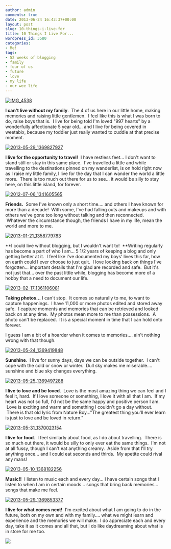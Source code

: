 ```yaml
---
author: admin
comments: true
date: 2013-06-24 16:43:37+00:00
layout: post
slug: 10-things-i-live-for
title: 10 Things I Live For...
wordpress_id: 3580
categories:
- Me!
tags:
- 52 weeks of blogging
- family
- four of us
- future
- love
- my life
- our wee life
---
```


[![IMG_4538](http://www.outmumbered.com/wp-content/uploads/2013/06/IMG_4538-300x300.jpg)](http://www.outmumbered.com/wp-content/uploads/2013/06/IMG_4538.jpg)

**I can't live without my family**.  The 4 of us here in our little home, making memories and raising little gentlemen.  I feel like this is what I was born to do, raise boys that is.  I live for being told I'm loved "997 hearts" by a wonderfully affectionate 5 year old... and I live for being covered in weetabix, because my toddler just really wanted to cuddle at that precise moment.

[![2013-05-29_1369827927](http://www.outmumbered.com/wp-content/uploads/2013/06/2013-05-29_1369827927-300x300.jpg)](http://www.outmumbered.com/wp-content/uploads/2013/06/2013-05-29_1369827927.jpg)

**I live for the opportunity to travel!**  I have restless feet... I don't want to stand still or stay in this same place.  I've travelled a little and while travelling to the destinations pinned on my wanderlist, is on hold right now as I raise my little family, I live for the day that I can wander the world a little more.  There is too much out there for us to see... it would be silly to stay here, on this little island, for forever.

[![2012-07-06_1341605565](http://www.outmumbered.com/wp-content/uploads/2013/06/2012-07-06_1341605565-300x300.jpg)](http://www.outmumbered.com/wp-content/uploads/2013/06/2012-07-06_1341605565.jpg)

**Friends.**  Some I've known only a short time.... and others I have known for more than a decade!  With some, I've had falling outs and makeups and with others we've gone too long without talking and then reconnected.  Whatever the circumstance though, the friends I have in my life, mean the world and more to me.

[![2013-01-21_1358779783](http://www.outmumbered.com/wp-content/uploads/2013/06/2013-01-21_1358779783-300x300.jpg)](http://www.outmumbered.com/wp-content/uploads/2013/06/2013-01-21_1358779783.jpg)

**I could live without blogging, but I wouldn't want to!  **Writing regularly has become a part of who I am... 5 1/2 years of keeping a blog and only getting better at it.  I feel like I've documented my boys' lives this far, how on earth could I ever choose to just quit.  I love looking back on things I've forgotten... important details that I'm glad are recorded and safe.  But it's not just that... over the past little while, blogging has become more of a hobby that a need to document our life.

[![2013-02-17_1361106081](http://www.outmumbered.com/wp-content/uploads/2013/06/2013-02-17_1361106081-300x300.jpg)](http://www.outmumbered.com/wp-content/uploads/2013/06/2013-02-17_1361106081.jpg)

**Taking photos...** I can't stop.  It comes so naturally to me, to want to capture happenings.  I have 11,000 or more photos edited and stored away safe.  I capture moments and memories that can be retrieved and looked back on at any time.  My photos mean more to me than possessions.  A photo can't be replaced.  It is a special moment in time that I can hold onto forever.

I guess I am a bit of a hoarder when it comes to memories.... ain't nothing wrong with that though.

[![2013-05-24_1369419848](http://www.outmumbered.com/wp-content/uploads/2013/06/2013-05-24_1369419848-300x300.jpg)](http://www.outmumbered.com/wp-content/uploads/2013/06/2013-05-24_1369419848.jpg)

**Sunshine**.  I live for sunny days, days we can be outside together.  I can't cope with the cold or snow or winter.  Dull sky makes me miserable.... sunshine and blue sky changes everything.

[![2013-05-25_1369497288](http://www.outmumbered.com/wp-content/uploads/2013/06/2013-05-25_1369497288-300x300.jpg)](http://www.outmumbered.com/wp-content/uploads/2013/06/2013-05-25_1369497288.jpg)

**I live to love and be loved**.  Love is the most amazing thing we can feel and I feel it, hard.  If I love someone or something, I love it with all that I am.  If my heart was not so full, I'd not be the same happy and positive person I am.  Love is exciting and warm and something I couldn't go a day without.  There is that old lyric from Nature Boy..."The greatest thing you'll ever learn is just to love and be loved in return."

[![2013-05-31_1370023154](http://www.outmumbered.com/wp-content/uploads/2013/06/2013-05-31_1370023154-300x300.jpg)](http://www.outmumbered.com/wp-content/uploads/2013/06/2013-05-31_1370023154.jpg)

**I live for food**.  I feel similarly about food, as I do about travelling.  There is so much out there, it would be silly to only ever eat the same things.  I'm not at all fussy, though I can't eat anything creamy.  Aside from that I'll try anything once... and I could eat seconds and thirds.  My apetite could rival any mans!

[![2013-05-10_1368182256](http://www.outmumbered.com/wp-content/uploads/2013/06/2013-05-10_1368182256-300x300.jpg)](http://www.outmumbered.com/wp-content/uploads/2013/06/2013-05-10_1368182256.jpg)

**Music!!**  I listen to music each and every day... I have certain songs that I listen to when I am in certain moods... songs that bring back memories... songs that make me feel.

[![2013-05-29_1369853377](http://www.outmumbered.com/wp-content/uploads/2013/06/2013-05-29_1369853377-300x300.jpg)](http://www.outmumbered.com/wp-content/uploads/2013/06/2013-05-29_1369853377.jpg)

**I live for what comes next!**  I'm excited about what I am going to do in the future, both on my own and with my family.... what we might learn and experience and the memories we will make.  I do appreciate each and every day, take it as it comes and all that, but I do like daydreaming about what is in store for me too.

[![](http://3.bp.blogspot.com/-duLA0DLzgJM/Ub58XimoQcI/AAAAAAAASMs/pE-vWyTz7-k/s1600/Untitled%2B3.png)](http://www.frommrstomama.com/)
